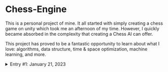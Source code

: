 
# Chess-Engine

This is a personal project of mine. It all started with simply creating a chess game on unity which took me an afternoon of my time. However, I quickly became absorbed in the complexity that creating a Chess AI can offer.

This project has proved to be a fantastic opportunity to learn about what I love: algorithms, data structure, time & space optimization, machine learning, and more.

<details>
<summary> Entry #1: January 21, 2023</summary>

**Introduction**

After my first university semester, on December 27th 2023, I wanted a Christmas break project. I decided to program a chess game as I enjoy the game and thought it was going to be a challenge as chess is a somewhat complex. However, after a day and a half I already had a working game of chess. I used Unity (and therefore C#) to make it. However, I was a bit disappointed as I expected a tougher challenge. That’s when I decided to build a chess engine so my chess game could be played without the need of a human adversary. Now that was the challenge I was looking for.

**The Journey Begins – 1st version of the engine.**

Still on C#, I started my first artificial intelligence project to build a chess engine from scratch. More precisely, I wanted to attempt making my chess AI with machine learning. Using Perft, I made sure that my code and algorithms could properly find all legal moves of a given position. 
Using Unity’s Machine Learning Agents (ML-Agents) that runs on Python, I started training my AI to play chess. At the time, I would simply let the ML-Agent move against a random move generator. After letting in run for hours it was clear that I had to start letting my AI play against a better opponent than a random move generator if I wanted it to learn decently enough. Then, I started working on another AI that ran on algorithms and code instead of machine learning so I could ultimately use it to train my ML-Agent.
This was my first experience using algorithms. I started by implementing Minimax algorithm, Alpha-beta pruning and move ordering algorithms. Those algorithms were a great start. Although, I started running into limitations. First of all, chess engines are very resource-demanding programs. They need to calculate millions of moves and position in order to be half-decent. And I was running all of that on my base code that I initially did. Admittedly, my code was not optimized for that at all. When I started using the algorithms, they were so poorly optimized that it took a few seconds to spit out a move at only depth 4. Changes had to be made as the very foundation of my project wasn’t built with the idea of chess engine in mind. So I decided I was going to do this right.

**The Future of My Chess Engine**

I knew that radical changes had to be made. After analysing my scripts, I noticed a bunch of malpractices and improvements to be made, mainly: too frequent use of GetComponent<> function, there was probably a better algorithm to find all the legal moves, there was too many for loops or foreach loops that was iterating through entire list of moves when I could store data in arrays for more efficient access to some information (such as finding the pinned pieces on a board, or what pieces or defended by allied pieces). Therefore, I decided to do a fresh start on this AI and do this part on C++. C# will always be a part of my project as I like the ML-Agents library and will keep using it for the machine learning part of my program. However, I will redo all the algorithms and greatly optimize everything on C++.
Chess engines are far more complex that I originally thought. However, this project as taught me so much in time and space optimization, AI (algorithms and machine learning), Object-oriented programing and is expanding my knowledge in C++, C# and Python. I love this challenge and will keep on working in my free time.
</details>
